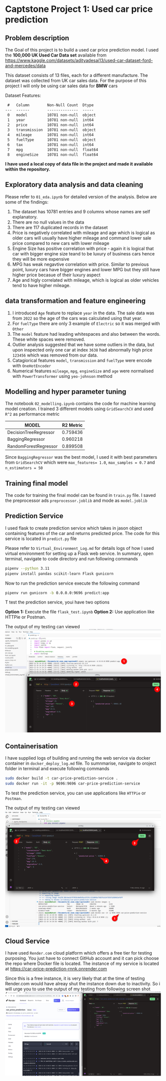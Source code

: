 # Captstone Project 1: Used car price prediction

## Problem description
The Goal of this project is to build a used car price prediction model. I used the **100,000 UK Used Car Data set** available from https://www.kaggle.com/datasets/adityadesai13/used-car-dataset-ford-and-mercedes/data 

This dataset consists of 13 files, each for a different manufacture. The dataset was collected from UK car sales data. For the purpose of this project I will only be using car sales data for **BMW** cars

Dataset Features:

```
 #   Column        Non-Null Count  Dtype  
---  ------        --------------  -----  
 0   model         10781 non-null  object 
 1   year          10781 non-null  int64  
 2   price         10781 non-null  int64  
 3   transmission  10781 non-null  object 
 4   mileage       10781 non-null  int64  
 5   fuelType      10781 non-null  object 
 6   tax           10781 non-null  int64  
 7   mpg           10781 non-null  float64
 8   engineSize    10781 non-null  float64
```
  
**I have used a local copy of data file in the project and made it available within the repository.**

## Exploratory data analysis and data cleaning

Please refer to `01_eda.ipynb` for detailed version of the analysis. Below are some of the findings:

1. The dataset has 10781 entries and 9 columns whose names are self explanatory.
2. There are no null values in the data
3. There are 117 duplicated records in the dataset
4. Price is negatively correlated with mileage and age which is logical as older cars will usually have higher mileage and command lower sale price compared to new cars with lower mileage
5. Engine Size has positive correlation with price - again it is logical that car with bigger engine size teand to be luxury of business cars hence they will be more expensive
6. MPG has weak negavtive correlation with price. Similar to previous point, luxury cars have bigger engines and lower MPG but they still have higher price becasue of their luxury aspect
7. Age and higly correlated with mileage, which is logical as older vehicles tend to have higher mileage.

## data transformation and feature engineering

1. I introduced `Age` feature to replace `year` in the data. The sale data was from `2022` so the age of the cars was calculated using that year.
2. For `fuelType` there are only 3 example of `Electric` so it was merged with `Other` 
3. The `model` feature had leading whitespaces and also between the words. These white spaces were removed.
4. Outlier analysis suggested that we have some outliers in the data, but upon inspected only one car at index `3638` had abnormally high price `123456` which was removed from our data.
5. Catagiorical features `model`, `transmission` and `fuelType` were encode with `OneHotEncoder`
6. Numerical features `mileage`, `mpg`, `engineSize` and `age` were normalised with `PowerTransformer` using `yeo-johnson` method

## Modelling and hyper parameter tuning

The notebook `02_modelling.ipynb` contains the code for machine learning model creation. I trained 3 different models using `GridSearchCV` and used `R^2` as performance metric

|MODEL                  |R2 Metric  |
|-----------------------|-----------|
|DecisionTreeRegressor  |0.759436   |
|BaggingRegressor       |0.960218   |
|RandomForestRegressor  |0.899508   |

Since `BaggingRegressor` was the best model, I used it with best parameters from `GridSearchCV` which were `max_features= 1.0`, `max_samples = 0.7` and `n_estimators = 50`

## Training final model

The code for training the final model can be found in `train.py` file. I saved the preprocessor ads `preprocessor.joblib` and mode  as `model.joblib`

## Prediction Service

I used flask to create prediction service which takes in jason object containing features of the car and returns predicted price. The code for this service is located in `predict.py` file

Please refer to `Virtual_Environment_Log.md` for details logs of how I used virtual environment for setting up a Flask web service. In summary, open terminal, navigate to code directory and run following commands

```bash
pipenv --python 3.11
pipenv install pandas scikit-learn Flask gunicorn
```

Now to run the prediction service execute the following command

```bash
pipenv run gunicorn -b 0.0.0.0:9696 predict:app
```

T test the prediction service, youi have two options

**Option 1:** Execute the file `flask_test.ipynb`
**Option 2:** Use application like HTTPie or Postman. 

The output of my testing can viewed ![Prediction Service via Flask](flask_test.png)

## Containerisation

I have supplied logs of building and running the web service via docker container in `docker_deploy_log.md` file. To sumnmarise, navigate to oroject folder in terminal and execute following commands 

```bash
sudo docker build -t car-price-prediction-service .
sudo docker run -it -p 9696:9696 car-price-prediction-service
```

To test the prediction service, you can use applications like `HTTPie` or `Postman`.

The output of my testing can viewed ![Prediction Service via Docker](docker_test.png) 

## Cloud Service

I have used `Render.com` cloud platform which offers a free tier for testing purposing. You just have to connect GitHub account and it can pick choose the repo where Docker file is located. The instance of my service is located at https://car-price-prediction-rnnk.onrender.com

Since this is a free instance, it is very likely that at the time of testing Render.com would have alreay shut the instance down due to inactivity. So i will urge you to use the output of my testing from following screen shot ![Prediction Service via cloud based platform](cloud_test.png) 


